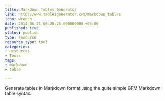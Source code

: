 ```yaml
---
title: Markdown Tables Generator
link: http://www.tablesgenerator.com/markdown_tables
icon: wrench
date: 2014-06-21 06:28:26.000000000 +05:00
published: true
status: publish
type: resource
resource_type: tool
categories:
- Resources
- Tools
tags:
- markdown
- table

---
```


Generate tables in Markdown format using the quite simple GFM Markdown table syntax.